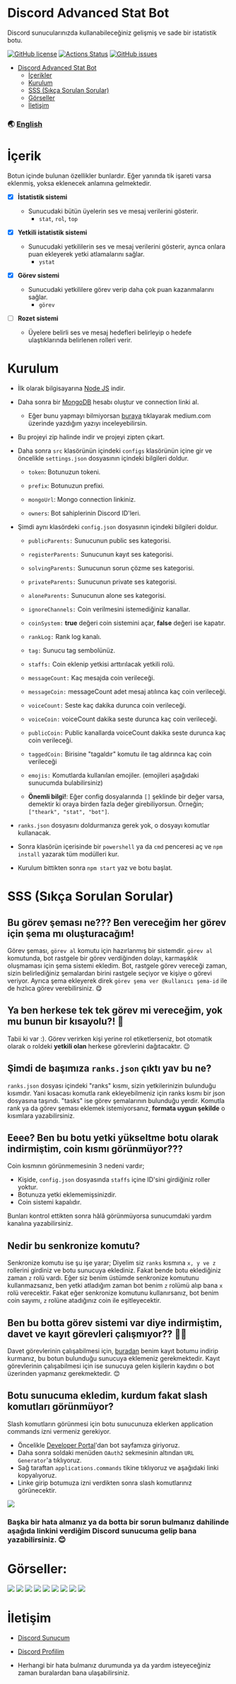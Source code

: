 # Discord Advanced Stat Bot

Discord sunucularınızda kullanabileceğiniz gelişmiş ve sade bir istatistik botu.

[![GitHub license](https://img.shields.io/github/license/thearkxd/discord-advanced-stat-bot)](https://github.com/thearkxd/discord-advanced-stat-bot/blob/master/LICENSE.md)
[![Actions Status](https://github.com/thearkxd/discord-advanced-stat-bot/actions/workflows/test.yml/badge.svg)](https://github.com/thearkxd/discord-advanced-stat-bot/actions)
[![GitHub issues](https://img.shields.io/github/issues/thearkxd/discord-advanced-stat-bot)](https://github.com/thearkxd/discord-advanced-stat-bot/issues)

- [Discord Advanced Stat Bot](#discord-advanced-stat-bot)
    - [İçerikler](#içerik)
    - [Kurulum](#kurulum)
    - [SSS (Sıkça Sorulan Sorular)](#sss-sıkça-sorulan-sorular)
    - [Görseller](#görseller)
    - [İletişim](#iletişim)

### 🌏 [English](https://github.com/thearkxd/discord-advanced-stat-bot/blob/master/README.en.md)

# İçerik
Botun içinde bulunan özellikler bunlardır. Eğer yanında tik işareti varsa eklenmiş, yoksa eklenecek anlamına gelmektedir.

- [x] **İstatistik sistemi**
	* Sunucudaki bütün üyelerin ses ve mesaj verilerini gösterir.
		* `stat`, `rol`, `top`

- [x] **Yetkili istatistik sistemi**
	* Sunucudaki yetkililerin ses ve mesaj verilerini gösterir, ayrıca onlara puan ekleyerek yetki atlamalarını sağlar.
		* `ystat`

- [x] **Görev sistemi**
	* Sunucudaki yetkililere görev verip daha çok puan kazanmalarını sağlar.
		* `görev`

- [ ] **Rozet sistemi**
	* Üyelere belirli ses ve mesaj hedefleri belirleyip o hedefe ulaştıklarında belirlenen rolleri verir.

# Kurulum

- İlk olarak bilgisayarına [Node JS](https://nodejs.org/en/) indir.

- Daha sonra bir [MongoDB](http://mongodb.com) hesabı oluştur ve connection linki al.

	- Eğer bunu yapmayı bilmiyorsan [buraya](https://medium.com/@thearkxd/node-js-projeleri-için-mongodb-atlas-connection-linki-alma-5d955bbe5ae6) tıklayarak medium.com üzerinde yazdığım yazıyı inceleyebilirsin.

- Bu projeyi zip halinde indir ve projeyi zipten çıkart.

- Daha sonra `src` klasörünün içindeki `configs` klasörünün içine gir ve öncelikle `settings.json` dosyasının içindeki bilgileri doldur.

	-  `token`: Botunuzun tokeni.

	-  `prefix`: Botunuzun prefixi.

	-  `mongoUrl`: Mongo connection linkiniz.

	-  `owners`: Bot sahiplerinin Discord ID'leri.

- Şimdi aynı klasördeki `config.json` dosyasının içindeki bilgileri doldur.

	-  `​publicParents:`​ Sunucunun public ses kategorisi.

	-  `​registerParents:`​ Sunucunun kayıt ses kategorisi.

	-  `​solvingParents:`​ Sunucunun sorun çözme ses kategorisi.

	-  `​privateParents:`​ Sunucunun private ses kategorisi.

	-  `​aloneParents:`​ Sunucunun alone ses kategorisi.

	-  `ignoreChannels:` Coin verilmesini istemediğiniz kanallar.

	-  `coinSystem:`  **true** değeri coin sistemini açar, **false** değeri ise kapatır.

	-  `​rankLog:`​ Rank log kanalı.

	-  `​tag:`​ Sunucu tag sembolünüz.

	-  `​staffs:`​ Coin eklenip yetkisi arttırılacak yetkili rolü.

	-  `​messageCount:`​ Kaç mesajda coin verileceği.

	-  `​messageCoin:`​ messageCount adet mesaj atılınca kaç coin verileceği.

	-  `​voiceCount:`​ Seste kaç dakika durunca coin verileceği.

	-  `​voiceCoin:`​ voiceCount dakika seste durunca kaç coin verileceği.

	-  `​publicCoin:`​ Public kanallarda voiceCount dakika seste durunca kaç coin verileceği.

	-  `​taggedCoin:`​ Birisine "tagaldır" komutu ile tag aldırınca kaç coin verileceği

	-  `​emojis:`​ Komutlarda kullanılan emojiler. (emojileri aşağıdaki sunucumda bulabilirsiniz)

	- **Önemli bilgi!**: Eğer config dosyalarında `[]` şeklinde bir değer varsa, demektir ki oraya birden fazla değer girebiliyorsun. Örneğin; `["theark", "stat", "bot"]`.

- `ranks.json` dosyasını doldurmanıza gerek yok, o dosyayı komutlar kullanacak.

- Sonra klasörün içerisinde bir `powershell` ya da `cmd` penceresi aç ve `npm install` yazarak tüm modülleri kur.

- Kurulum bittikten sonra `npm start` yaz ve botu başlat.


# SSS (Sıkça Sorulan Sorular)

## Bu görev şeması ne??? Ben vereceğim her görev için şema mı oluşturacağım!

Görev şeması, `görev al` komutu için hazırlanmış bir sistemdir. `görev al` komutunda, bot rastgele bir görev verdiğinden dolayı, karmaşıklık oluşmaması için şema sistemi ekledim. Bot, rastgele görev vereceği zaman, sizin belirlediğiniz şemalardan birini rastgele seçiyor ve kişiye o görevi veriyor. Ayrıca şema ekleyerek direk `görev şema ver @kullanıcı şema-id` ile de hızlıca görev verebilirsiniz. :yum:

## Ya ben herkese tek tek görev mi vereceğim, yok mu bunun bir kısayolu?! 🤬

Tabii ki var :). Görev verirken kişi yerine rol etiketlerseniz, bot otomatik olarak o roldeki **yetkili olan** herkese görevlerini dağıtacaktır. 😉
	
## Şimdi de başımıza `ranks.json` çıktı yav bu ne?

`ranks.json` dosyası içindeki "ranks" kısmı, sizin yetkilerinizin bulunduğu kısımdır. Yani kısacası komutla rank ekleyebilmeniz için ranks kısmı bir json dosyasına taşındı. "tasks" ise görev şemalarının bulunduğu yerdir. Komutla rank ya da görev şeması eklemek istemiyorsanız, **formata uygun şekilde** o kısımlara yazabilirsiniz.

## Eeee? Ben bu botu yetki yükseltme botu olarak indirmiştim, coin kısmı görünmüyor???

Coin kısmının görünmemesinin 3 nedeni vardır;

- Kişide, `config.json` dosyasında `staffs` içine ID'sini girdiğiniz roller yoktur. 
- Botunuza yetki eklememişsinizdir. 
- Coin sistemi kapalıdır.

Bunları kontrol ettikten sonra hâlâ görünmüyorsa sunucumdaki yardım kanalına yazabilirsiniz.

## Nedir bu senkronize komutu?

Senkronize komutu ise şu işe yarar; Diyelim siz `ranks` kısmına `x, y ve z` rollerini girdiniz ve botu sunucuya eklediniz. Fakat bende botu eklediğiniz zaman `z` rolü vardı. Eğer siz benim üstümde senkronize komutunu kullanmazsanız, ben yetki atladığım zaman bot benim `z` rolümü alıp bana `x` rolü verecektir. Fakat eğer senkronize komutunu kullanırsanız, bot benim coin sayımı, `z` rolüne atadığınız coin ile eşitleyecektir.

## Ben bu botta görev sistemi var diye indirmiştim, davet ve kayıt görevleri çalışmıyor?? 🤬🤬

Davet görevlerinin çalışabilmesi için, [buradan](https://github.com/thearkxd/discord-supervisor-bot) benim kayıt botumu indirip kurmanız, bu botun bulunduğu sunucuya eklemeniz gerekmektedir. Kayıt görevlerinin çalışabilmesi için ise sunucuya gelen kişilerin kaydını o bot üzerinden yapmanız gerekmektedir. :blush:

## Botu sunucuma ekledim, kurdum fakat slash komutları görünmüyor?

Slash komutların görünmesi için botu sunucunuza eklerken application commands izni vermeniz gerekiyor.

- Öncelikle [Developer Portal](https://discord.com/developers/applications)'dan bot sayfamıza giriyoruz.
- Daha sonra soldaki menüden `OAuth2` sekmesinin altından `URL Generator`'a tıklıyoruz.
- Sağ taraftan `applications.commands` tikine tıklıyoruz ve aşağıdaki linki kopyalıyoruz.
- Linke girip botumuza izni verdikten sonra slash komutlarınız görünecektir.

<img src="https://cdn.discordapp.com/attachments/770738442744627261/964659371638423552/unknown.png">

### Başka bir hata almanız ya da botta bir sorun bulmanız dahilinde aşağıda linkini verdiğim Discord sunucuma gelip bana yazabilirsiniz. :blush: 

# Görseller:

<img  src="https://cdn.discordapp.com/attachments/770738442744627261/965017292977078372/unknown.png">
<img  src="https://cdn.discordapp.com/attachments/770738442744627261/965019089380708412/unknown.png">
<img  src="https://cdn.discordapp.com/attachments/770738442744627261/965021715526713384/unknown.png">
<img  src="https://cdn.discordapp.com/attachments/770738442744627261/965022085229477928/unknown.png">
<img  src="https://cdn.discordapp.com/attachments/770738442744627261/965022213839405086/unknown.png">
<img  src="https://cdn.discordapp.com/attachments/770738442744627261/965022328712994876/unknown.png">
<img  src="https://cdn.discordapp.com/attachments/770738442744627261/965022484946649178/unknown.png">
<img  src="https://cdn.discordapp.com/attachments/770738442744627261/965022770880708638/unknown.png">
<img  src="https://cdn.discordapp.com/attachments/770738442744627261/965023300826824795/unknown.png">

  

# İletişim

- [Discord Sunucum](https://discord.gg/UEPcFtytcc)

- [Discord Profilim](https://discord.com/users/350976460313329665)

- Herhangi bir hata bulmanız durumunda ya da yardım isteyeceğiniz zaman buralardan bana ulaşabilirsiniz.
